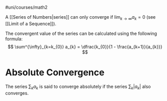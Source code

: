 #uni/courses/math2 

A [[Series of Numbers|series]] can only converge if $\displaystyle\lim_{k \to \infty} a_{k} = 0$ (see [[Limit of a Sequence]]).

The convergent value of the series can be calculated using the following formula:
$$
\sum^{\infty}_{k=k_{0}} a_{k} = \dfrac{k_{0}}{1 - \frac{a_{k+1}}{a_{k}}}
$$

# Absolute Convergence

The series $\sum_{k} a_{k}$ is said to converge absolutely if the series $\sum_{k} |a_{k}|$ also converges.